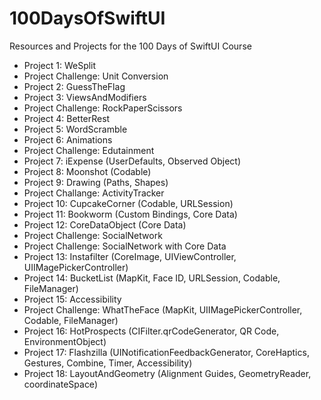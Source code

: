 # 100DaysOfSwiftUI
Resources and Projects for the 100 Days of SwiftUI Course

- Project 1: WeSplit
- Project Challenge: Unit Conversion
- Project 2: GuessTheFlag
- Project 3: ViewsAndModifiers
- Project Challenge: RockPaperScissors
- Project 4: BetterRest
- Project 5: WordScramble
- Project 6: Animations
- Project Challenge: Edutainment
- Project 7: iExpense (UserDefaults, Observed Object)
- Project 8: Moonshot (Codable)
- Project 9: Drawing (Paths, Shapes)
- Project Challange: ActivityTracker
- Project 10: CupcakeCorner (Codable, URLSession)
- Project 11: Bookworm (Custom Bindings, Core Data)
- Project 12: CoreDataObject (Core Data)
- Project Challenge: SocialNetwork
- Project Challenge: SocialNetwork with Core Data
- Project 13: Instafilter (CoreImage, UIViewController, UIIMagePickerController)
- Project 14: BucketList (MapKit, Face ID, URLSession, Codable, FileManager)
- Project 15: Accessibility
- Project Challenge: WhatTheFace (MapKit, UIIMagePickerController, Codable, FileManager)
- Project 16: HotProspects (CIFilter.qrCodeGenerator, QR Code, EnvironmentObject)
- Project 17: Flashzilla (UINotificationFeedbackGenerator, CoreHaptics, Gestures, Combine, Timer, Accessibility)
- Project 18: LayoutAndGeometry (Alignment Guides, GeometryReader, coordinateSpace)

